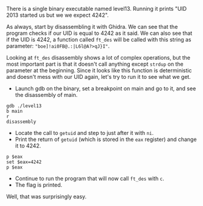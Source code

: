 There is a single binary executable named level13. Running it prints "UID 2013 started us but we we expect 4242".

As always, start by disassembling it with Ghidra. We can see that the program checks if our UID is equal to 4242 as it said.
We can also see that if the UID is 4242, a function called `ft_des` will be called with this string as parameter: `"boe]!ai0FB@.:|L6l@A?>qJ}I"`.

Looking at `ft_des` disassembly shows a lot of complex operations, but the most important part is that it doesn't call anything except `strdup` on the parameter at the beginning. Since it looks like this function is deterministic and doesn't mess with our UID again, let's try to run it to see what we get.

- Launch gdb on the binary, set a breakpoint on main and go to it, and see the disassembly of main.
```
gdb ./level13
b main
r
disassembly
```
- Locate the call to `getuid` and step to just after it with `ni`.
- Print the return of `getuid` (which is stored in the `eax` register) and change it to 4242.
```
p $eax
set $eax=4242
p $eax
```
- Continue to run the program that will now call `ft_des` with `c`.
- The flag is printed.

Well, that was surprisingly easy.
